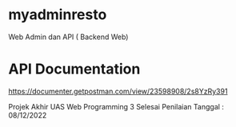 # myadminresto
Web Admin dan API ( Backend Web)

# API Documentation
https://documenter.getpostman.com/view/23598908/2s8YzRy391


Projek Akhir UAS Web Programming 3
Selesai Penilaian Tanggal : 08/12/2022

